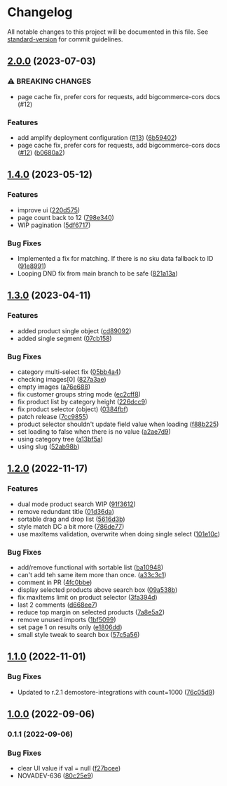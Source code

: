 # Changelog

All notable changes to this project will be documented in this file. See [standard-version](https://github.com/conventional-changelog/standard-version) for commit guidelines.

## [2.0.0](https://github.com/amplience/dc-extension-ecomm-toolkit/compare/v1.4.0...v2.0.0) (2023-07-03)


### ⚠ BREAKING CHANGES

* page cache fix, prefer cors for requests, add bigcommerce-cors docs (#12)

### Features

* add amplify deployment configuration ([#13](https://github.com/amplience/dc-extension-ecomm-toolkit/issues/13)) ([6b59402](https://github.com/amplience/dc-extension-ecomm-toolkit/commit/6b59402d39c740ccd69e0aa10a7d918ae8d309dc))
* page cache fix, prefer cors for requests, add bigcommerce-cors docs ([#12](https://github.com/amplience/dc-extension-ecomm-toolkit/issues/12)) ([b0680a2](https://github.com/amplience/dc-extension-ecomm-toolkit/commit/b0680a20c058a053b1b65a29cf9f3e57c4b48744))

## [1.4.0](https://github.com/amplience/dc-extension-ecomm-toolkit/compare/v1.3.1...v1.4.0) (2023-05-12)


### Features

* improve ui ([220d575](https://github.com/amplience/dc-extension-ecomm-toolkit/commit/220d5754c9719458a5905493ef67ae77643a398e))
* page count back to 12 ([798e340](https://github.com/amplience/dc-extension-ecomm-toolkit/commit/798e340728b382b371f8bb2eb31bd203fa6222ab))
* WIP pagination ([5df6717](https://github.com/amplience/dc-extension-ecomm-toolkit/commit/5df67174e483fffe8580e2fbc9c2dfae0d66630a))


### Bug Fixes

* Implemented a fix for matching. If there is no sku data fallback to ID ([91e8991](https://github.com/amplience/dc-extension-ecomm-toolkit/commit/91e899189d664e66e7aa95b2ac002473c70e8ea4))
* Looping DND fix from main branch to be safe ([821a13a](https://github.com/amplience/dc-extension-ecomm-toolkit/commit/821a13a65407e07100f6493b77bdd2568cb325f7))

## [1.3.0](https://github.com/amplience/dc-extension-ecomm-toolkit/compare/v1.2.0...v1.3.0) (2023-04-11)


### Features

* added product single object ([cd89092](https://github.com/amplience/dc-extension-ecomm-toolkit/commit/cd8909200f89bb5aaa9820dc5b0c34cd831d5b07))
* added single segment ([07cb158](https://github.com/amplience/dc-extension-ecomm-toolkit/commit/07cb15857fe9a97badc5d49abdc79d2c238c1f7c))


### Bug Fixes

* category multi-select fix ([05bb4a4](https://github.com/amplience/dc-extension-ecomm-toolkit/commit/05bb4a41af7c8a4286bd4adc849f4665c0d7f4d2))
* checking images[0] ([827a3ae](https://github.com/amplience/dc-extension-ecomm-toolkit/commit/827a3ae533ef609e2dbb40075ed3db863dee1a08))
* empty images ([a76e688](https://github.com/amplience/dc-extension-ecomm-toolkit/commit/a76e6885dbdef0aa406ad0311f0eda9db6e3261c))
* fix customer groups string mode ([ec2cff8](https://github.com/amplience/dc-extension-ecomm-toolkit/commit/ec2cff8296faecf78f2c8b04bcc4f82f7e195113))
* fix product list by category height ([226dcc9](https://github.com/amplience/dc-extension-ecomm-toolkit/commit/226dcc92892a312a68d4f5077dc94bae9aaf13e6))
* fix product selector (object) ([0384fbf](https://github.com/amplience/dc-extension-ecomm-toolkit/commit/0384fbfb2814f51e93890780d9b1688655194085))
* patch release ([7cc9855](https://github.com/amplience/dc-extension-ecomm-toolkit/commit/7cc985595d2c661de9fdd230bd02564eba2c114f))
* product selector shouldn't update field value when loading ([f88b225](https://github.com/amplience/dc-extension-ecomm-toolkit/commit/f88b2256ddfa0b575155c91bbe8b8d59cdc5ec00))
* set loading to false when there is no value ([a2ae7d9](https://github.com/amplience/dc-extension-ecomm-toolkit/commit/a2ae7d99c1c3a5b7ac036c2bfd4e8772c301b559))
* using category tree ([a13bf5a](https://github.com/amplience/dc-extension-ecomm-toolkit/commit/a13bf5a79e976bf990089c6d371ee87fdddb1962))
* using slug ([52ab98b](https://github.com/amplience/dc-extension-ecomm-toolkit/commit/52ab98b7344c9f58d50facb2efd1ea5dd2202fa4))

## [1.2.0](https://github.com/amplience/dc-extension-ecomm-toolkit/compare/v1.1.0...v1.2.0) (2022-11-17)


### Features

* dual mode product search WIP ([91f3612](https://github.com/amplience/dc-extension-ecomm-toolkit/commit/91f36126a315fb45de322d3bd2d24e5f48b4e0fa))
* remove redundant title ([01d36da](https://github.com/amplience/dc-extension-ecomm-toolkit/commit/01d36da0424c97559fe3a01e1fe7e7a88e4b4fa9))
* sortable drag and drop list ([5616d3b](https://github.com/amplience/dc-extension-ecomm-toolkit/commit/5616d3bdcf8c087aefcf9890402655a2eab3be1c))
* style match DC a bit more ([786de77](https://github.com/amplience/dc-extension-ecomm-toolkit/commit/786de77c20e05e7e629dc3daf13b01ea14a5ffc1))
* use maxItems validation, overwrite when doing single select ([101e10c](https://github.com/amplience/dc-extension-ecomm-toolkit/commit/101e10c33bae010ed4d3e5faa33dbf45217b58a2))


### Bug Fixes

* add/remove functional with sortable list ([ba10948](https://github.com/amplience/dc-extension-ecomm-toolkit/commit/ba109488a04883f05a98e4ad01aab5549ad4098f))
* can't add teh same item more than once. ([a33c3c1](https://github.com/amplience/dc-extension-ecomm-toolkit/commit/a33c3c130b0aca8371c5672758b3f3f4012cb5d8))
* comment in PR ([4fc0bbe](https://github.com/amplience/dc-extension-ecomm-toolkit/commit/4fc0bbe3add4a071412500ed93503bb2d40dac7c))
* display selected products above search box ([09a538b](https://github.com/amplience/dc-extension-ecomm-toolkit/commit/09a538b4f989c652a0271a4e44d5f4a705e5e29a))
* fix maxItems limit on product selector ([3fa394d](https://github.com/amplience/dc-extension-ecomm-toolkit/commit/3fa394d8fe19ad114a3aa72878ed15e137aa1137))
* last 2 comments ([d668ee7](https://github.com/amplience/dc-extension-ecomm-toolkit/commit/d668ee755ccc1df5d7934b066ebf52a26842b7b1))
* reduce top margin on selected products ([7a8e5a2](https://github.com/amplience/dc-extension-ecomm-toolkit/commit/7a8e5a2433e42189505f02cd0ac5a718fcb57726))
* remove unused imports ([1bf5099](https://github.com/amplience/dc-extension-ecomm-toolkit/commit/1bf5099adda1275ddc3140b3cfda76d85cd66737))
* set page 1 on results only ([e1806dd](https://github.com/amplience/dc-extension-ecomm-toolkit/commit/e1806dd29cd14dd6ba1fe4e0762ad16ac781a5e5))
* small style tweak to search box ([57c5a56](https://github.com/amplience/dc-extension-ecomm-toolkit/commit/57c5a56575abac8b784d2f3c35eecc8999a592ea))

## [1.1.0](https://github.com/amplience/dc-extension-ecomm-toolkit/compare/v1.0.0...v1.1.0) (2022-11-01)


### Bug Fixes

* Updated to r.2.1 demostore-integrations with count=1000 ([76c05d9](https://github.com/amplience/dc-extension-ecomm-toolkit/commit/76c05d9730dd4655e68e973bc336589f59f3345d))

## [1.0.0](https://github.com/amplience/dc-extension-ecomm-toolkit/compare/v0.1.1...v1.0.0) (2022-09-06)

### 0.1.1 (2022-09-06)


### Bug Fixes

* clear UI value if val = null ([f27bcee](https://github.com/amplience/dc-extension-ecomm-toolkit/commit/f27bcee48b2491aedb59f3ffe5912551c23d2452))
* NOVADEV-636 ([80c25e9](https://github.com/amplience/dc-extension-ecomm-toolkit/commit/80c25e96fc05ddb62ff629ff9e29ac5d650f056a))
